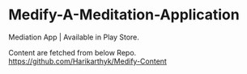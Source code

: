 # Medify-A-Meditation-Application
Mediation App | Available in Play Store.

Content are fetched from below Repo.
https://github.com/Harikarthyk/Medify-Content
